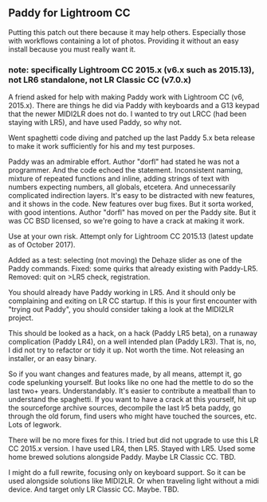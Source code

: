 ## Paddy for Lightroom CC 

Putting this patch out there because it may help others. Especially those with workflows containing a lot of photos. Providing it without an easy install because you must really want it.

### note: specifically Lightroom CC 2015.x (v6.x such as 2015.13), not LR6 standalone, not LR Classic CC (v7.0.x)

A friend asked for help with making Paddy work with Lightroom CC (v6, 2015.x). There are things he did via Paddy with keyboards and a G13 keypad that the newer MIDI2LR does not do. I wanted to try out LRCC (had been staying with LR5), and have used Paddy, so why not. 

Went spaghetti code diving and patched up the last Paddy 5.x  beta release to make it work sufficiently for his and my test purposes. 

Paddy was an admirable effort. Author "dorfl" had stated he was not a programmer. And the code echoed the statement. Inconsistent naming, mixture of repeated functions and inline, adding strings of text with numbers expecting numbers, all globals, etcetera. And unnecessarily complicated indirection layers.  It's easy to be distracted with new features, and it shows in the code. New features over bug fixes.  But it sorta worked, with good intentions. Author "dorfl" has moved on per the Paddy site. But it was CC BSD licensed, so we're going to have a crack at making it work.

Use at your own risk.  Attempt only for Lightroom CC 2015.13 (latest update as of October 2017).

Added as a test: selecting (not moving) the Dehaze slider as one of the Paddy commands.
Fixed: some quirks that already existing with Paddy-LR5.
Removed: quit on >LR5 check, registration.

You should already have Paddy working in LR5. And it should only be complaining and exiting on LR CC startup. If this is your first encounter with "trying out Paddy", you should consider taking a look at the MIDI2LR project.

This should be looked as a hack, on a hack (Paddy LR5 beta), on a runaway complication (Paddy LR4), on a well intended plan (Paddy LR3). That is, no, I did not try to refactor or tidy it up. Not worth the time. Not releasing an installer, or an easy binary. 

So if you want changes and features made, by all means, attempt it, go code spelunking yourself.  But looks like no one had the mettle to do so the last two+ years. Understandably. It's easier to contribute a meatball than to understand the spaghetti.  If you want to have a crack at this yourself, hit up the sourceforge archive sources, decompile the last lr5 beta paddy, go through the old forum, find users who might have touched the sources, etc. Lots of legwork.

There will be no more fixes for this. I tried but did not upgrade to use this LR CC 2015.x version. I have used LR4, then LR5. Stayed with LR5. Used some home brewed solutions alongside Paddy. Maybe LR Classic CC. TBD.

I might do a full rewrite, focusing only on keyboard support. So it can be used alongside solutions like MIDI2LR. Or when traveling light without a midi device. And target only LR Classic CC. Maybe. TBD. 

 
